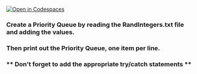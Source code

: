 [![Open in Codespaces](https://classroom.github.com/assets/launch-codespace-2972f46106e565e64193e422d61a12cf1da4916b45550586e14ef0a7c637dd04.svg)](https://classroom.github.com/open-in-codespaces?assignment_repo_id=16959934)
### Create a Priority Queue by reading the RandIntegers.txt file and adding the values.
### Then print out the Priority Queue, one item per line.
### ** Don't forget to add the appropriate try/catch statements **
